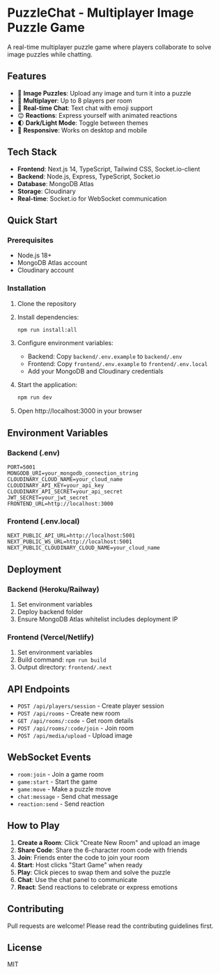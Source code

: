 # PuzzleChat - Multiplayer Image Puzzle Game

A real-time multiplayer puzzle game where players collaborate to solve image puzzles while chatting.

## Features

- 🧩 **Image Puzzles**: Upload any image and turn it into a puzzle
- 👥 **Multiplayer**: Up to 8 players per room
- 💬 **Real-time Chat**: Text chat with emoji support
- 😊 **Reactions**: Express yourself with animated reactions
- 🌓 **Dark/Light Mode**: Toggle between themes
- 📱 **Responsive**: Works on desktop and mobile

## Tech Stack

- **Frontend**: Next.js 14, TypeScript, Tailwind CSS, Socket.io-client
- **Backend**: Node.js, Express, TypeScript, Socket.io
- **Database**: MongoDB Atlas
- **Storage**: Cloudinary
- **Real-time**: Socket.io for WebSocket communication

## Quick Start

### Prerequisites

- Node.js 18+
- MongoDB Atlas account
- Cloudinary account

### Installation

1. Clone the repository
2. Install dependencies:
   ```bash
   npm run install:all
   ```

3. Configure environment variables:
   - Backend: Copy `backend/.env.example` to `backend/.env`
   - Frontend: Copy `frontend/.env.example` to `frontend/.env.local`
   - Add your MongoDB and Cloudinary credentials

4. Start the application:
   ```bash
   npm run dev
   ```

5. Open http://localhost:3000 in your browser

## Environment Variables

### Backend (.env)
```
PORT=5001
MONGODB_URI=your_mongodb_connection_string
CLOUDINARY_CLOUD_NAME=your_cloud_name
CLOUDINARY_API_KEY=your_api_key
CLOUDINARY_API_SECRET=your_api_secret
JWT_SECRET=your_jwt_secret
FRONTEND_URL=http://localhost:3000
```

### Frontend (.env.local)
```
NEXT_PUBLIC_API_URL=http://localhost:5001
NEXT_PUBLIC_WS_URL=http://localhost:5001
NEXT_PUBLIC_CLOUDINARY_CLOUD_NAME=your_cloud_name
```

## Deployment

### Backend (Heroku/Railway)

1. Set environment variables
2. Deploy backend folder
3. Ensure MongoDB Atlas whitelist includes deployment IP

### Frontend (Vercel/Netlify)

1. Set environment variables
2. Build command: `npm run build`
3. Output directory: `frontend/.next`

## API Endpoints

- `POST /api/players/session` - Create player session
- `POST /api/rooms` - Create new room
- `GET /api/rooms/:code` - Get room details
- `POST /api/rooms/:code/join` - Join room
- `POST /api/media/upload` - Upload image

## WebSocket Events

- `room:join` - Join a game room
- `game:start` - Start the game
- `game:move` - Make a puzzle move
- `chat:message` - Send chat message
- `reaction:send` - Send reaction

## How to Play

1. **Create a Room**: Click "Create New Room" and upload an image
2. **Share Code**: Share the 6-character room code with friends
3. **Join**: Friends enter the code to join your room
4. **Start**: Host clicks "Start Game" when ready
5. **Play**: Click pieces to swap them and solve the puzzle
6. **Chat**: Use the chat panel to communicate
7. **React**: Send reactions to celebrate or express emotions

## Contributing

Pull requests are welcome! Please read the contributing guidelines first.

## License

MIT
